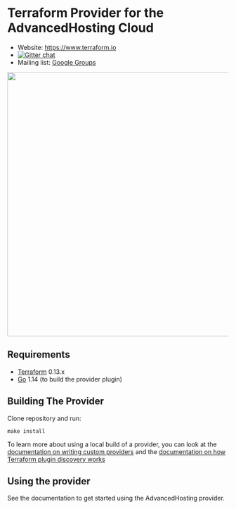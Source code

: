 # Terraform Provider for the AdvancedHosting Cloud

- Website: https://www.terraform.io
- [![Gitter chat](https://badges.gitter.im/hashicorp-terraform/Lobby.png)](https://gitter.im/hashicorp-terraform/Lobby)
- Mailing list: [Google Groups](http://groups.google.com/group/terraform-tool)

<img src="https://cdn.rawgit.com/hashicorp/terraform-website/master/content/source/assets/images/logo-hashicorp.svg" width="600px">

## Requirements

-	[Terraform](https://www.terraform.io/downloads.html) 0.13.x
-	[Go](https://golang.org/doc/install) 1.14 (to build the provider plugin)

## Building The Provider

Clone repository and run:

```
make install
```

To learn more about using a local build of a provider, you can look at the [documentation on writing custom providers](https://www.terraform.io/docs/extend/writing-custom-providers.html#invoking-the-provider) and the [documentation on how Terraform plugin discovery works](https://www.terraform.io/docs/extend/how-terraform-works.html#discovery)

Using the provider
----------------------
See the documentation to get started using the AdvancedHosting provider.